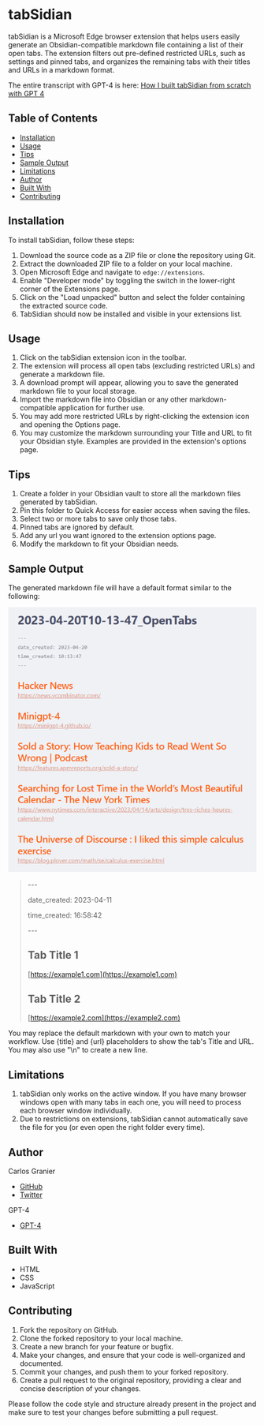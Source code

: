 # tabSidian

tabSidian is a Microsoft Edge browser extension that helps users easily generate an Obsidian-compatible markdown file containing a list of their open tabs. The extension filters out pre-defined restricted URLs, such as settings and pinned tabs, and organizes the remaining tabs with their titles and URLs in a markdown format.

The entire transcript with GPT-4 is here: [How I built tabSidian from scratch with GPT 4](https://github.com/cgranier/tabSidian/wiki/How-I-built-tabSidian-from-scratch-with-GPT-4)

## Table of Contents

- [Installation](#installation)
- [Usage](#usage)
- [Tips](#tips)
- [Sample Output](#sample-output)
- [Limitations](#limitations)
- [Author](#author)
- [Built With](#built-with)
- [Contributing](#contributing)

## Installation

To install tabSidian, follow these steps:

1. Download the source code as a ZIP file or clone the repository using Git.
2. Extract the downloaded ZIP file to a folder on your local machine.
3. Open Microsoft Edge and navigate to `edge://extensions`.
4. Enable "Developer mode" by toggling the switch in the lower-right corner of the Extensions page.
5. Click on the "Load unpacked" button and select the folder containing the extracted source code.
6. TabSidian should now be installed and visible in your extensions list.

## Usage

1. Click on the tabSidian extension icon in the toolbar.
2. The extension will process all open tabs (excluding restricted URLs) and generate a markdown file.
3. A download prompt will appear, allowing you to save the generated markdown file to your local storage.
4. Import the markdown file into Obsidian or any other markdown-compatible application for further use.
5. You may add more restricted URLs by right-clicking the extension icon and opening the Options page.
6. You may customize the markdown surrounding your Title and URL to fit your Obsidian style. Examples are provided in the extension's options page.

## Tips

1. Create a folder in your Obsidian vault to store all the markdown files generated by tabSidian.
2. Pin this folder to Quick Access for easier access when saving the files.
3. Select two or more tabs to save only those tabs.
4. Pinned tabs are ignored by default.
5. Add any url you want ignored to the extension options page.
6. Modify the markdown to fit your Obsidian needs.

## Sample Output

The generated markdown file will have a default format similar to the following:

![](sample-output.png)

> \---
>
> date_created: 2023-04-11
>
> time_created: 16:58:42
>
> \---
>
> ## Tab Title 1
>
> [https://example1.com](https://example1.com)
>
> ## Tab Title 2
>
> [https://example2.com](https://example2.com)

You may replace the default markdown with your own to match your workflow. Use {title} and {url} placeholders to show the tab's Title and URL. You may also use "\n" to create a new line.

## Limitations

1. tabSidian only works on the active window. If you have many browser windows open with many tabs in each one, you will need to process each browser window individually.
2. Due to restrictions on extensions, tabSidian cannot automatically save the file for you (or even open the right folder every time).

## Author

Carlos Granier

- [GitHub](https://github.com/cgranier)
- [Twitter](https://twitter.com/cgranier)

GPT-4

- [GPT-4](https://chat.openai.com/)

## Built With

- HTML
- CSS
- JavaScript

## Contributing

1. Fork the repository on GitHub.
2. Clone the forked repository to your local machine.
3. Create a new branch for your feature or bugfix.
4. Make your changes, and ensure that your code is well-organized and documented.
5. Commit your changes, and push them to your forked repository.
6. Create a pull request to the original repository, providing a clear and concise description of your changes.

Please follow the code style and structure already present in the project and make sure to test your changes before submitting a pull request.
